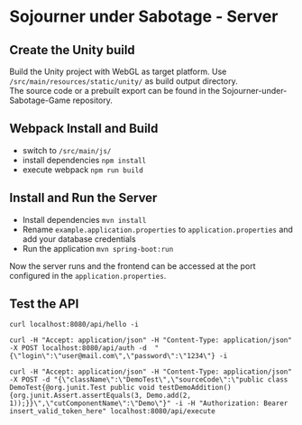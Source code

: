 # Sojourner under Sabotage - Server
## Create the Unity build
Build the Unity project with WebGL as target platform. Use `/src/main/resources/static/unity/` as build output directory.  
The source code or a prebuilt export can be found in the Sojourner-under-Sabotage-Game repository.

## Webpack Install and Build
- switch to `/src/main/js/`
- install dependencies `npm install`
- execute webpack `npm run build`

## Install and Run the Server
- Install dependencies `mvn install`
- Rename `example.application.properties` to `application.properties` and add your database credentials
- Run the application `mvn spring-boot:run`

Now the server runs and the frontend can be accessed at the port configured in the `application.properties`.


## Test the API
```shell
curl localhost:8080/api/hello -i
```


```shell
curl -H "Accept: application/json" -H "Content-Type: application/json" -X POST localhost:8080/api/auth -d  "{\"login\":\"user@mail.com\",\"password\":\"1234\"} -i
````

```shell
curl -H "Accept: application/json" -H "Content-Type: application/json" -X POST -d "{\"className\":\"DemoTest\",\"sourceCode\":\"public class DemoTest{@org.junit.Test public void testDemoAddition(){org.junit.Assert.assertEquals(3, Demo.add(2, 1));}}\",\"cutComponentName\":\"Demo\"}" -i -H "Authorization: Bearer insert_valid_token_here" localhost:8080/api/execute
```
